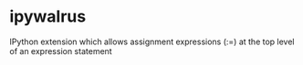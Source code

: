 # ipywalrus
IPython extension which allows assignment expressions (:=) at the top level of an expression statement
